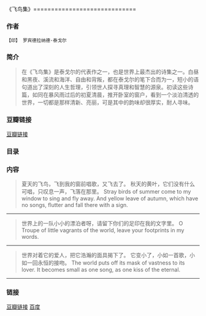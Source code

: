 《飞鸟集》=============================

### 作者
    【印】 罗宾德拉纳德·泰戈尔

### 简介
> 在《飞鸟集》是泰戈尔的代表作之一，也是世界上最杰出的诗集之一。白昼和黑夜、溪流和海洋、自由和背叛，都在泰戈尔的笔下合而为一，短小的语句道出了深刻的人生哲理，引领世人探寻真理和智慧的源泉。初读这些诗篇，如同在暴风雨过后的初夏清晨，推开卧室的窗户，看到一个淡泊清透的世界，一切都是那样清新、亮丽，可是其中的韵味却很厚实，耐人寻味。


### 豆瓣链接
  [豆瓣链接](http://book.douban.com/subject/1058661/)

### 目录

### 内容

> 夏天的飞鸟，飞到我的窗前唱歌，又飞去了。
  秋天的黄叶，它们没有什么可唱，只叹息一声，飞落在那里。
  Stray birds of summer come to my window to sing and fly away.
  And yellow leave of autumn, which have no songs, flutter and fall there with a sign.
 
  ----

> 世界上的一队小小的漂泊者呀，请留下你们的足印在我的文字里。
> O Troupe of little vagrants of the world, leave your footprints in my words.

  ----

> 世界对着它的爱人，把它浩瀚的面具揭下了。
> 它变小了，小如一首歌，小如一回永恒的接吻。
> The world puts off its mask of vastness to its lover.
> It becomes small as one song, as one kiss of the eternal.
 
  ----

### 链接
  [豆瓣链接](http://www.douban.com/group/topic/11599731/)
  [百度](http://wenku.baidu.com/link?url=yd0UymR9Z7IXo7PHnm_H8Xr7_JXbMYcG2HyTi317A0Ls6nrXo_o_9FWlY6AQ3FxFeGcKUW-mUyNBxvIOwaTaLWj0HkMlQ_SsuaGE6w2qjGO)
